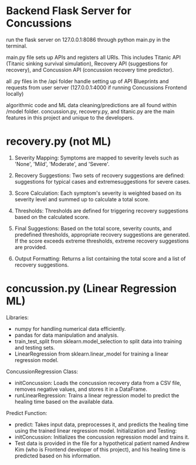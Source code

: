 # Backend Flask Server for Concussions

run the flask server on 127.0.0.1:8086 through 
python main.py
in the terminal.

main.py file sets up APIs and registers all URIs. This includes Titanic API (Titanic sinking survival simulation), Recovery API (suggestions for recovery), and Concussion API (concussion recovery time predictor).

all .py files in the /api folder handle setting up of API Blueprints and requests from user server (127.0.0.1:4000 if running Concussions Frontend locally)

algorithmic code and ML data cleaning/predictions are all found within /model folder. concussion.py, recovery.py, and titanic.py are the main features in this project and unique to the developers.

# recovery.py (not ML)

1. Severity Mapping: Symptoms are mapped to severity levels such as 'None', 'Mild', 'Moderate', and 'Severe'.

2. Recovery Suggestions: Two sets of recovery suggestions are defined: suggestions for typical cases and extremesuggestions for severe cases.

3. Score Calculation: Each symptom's severity is weighted based on its severity level and summed up to calculate a total score.

4. Thresholds: Thresholds are defined for triggering recovery suggestions based on the calculated score.

5. Final Suggestions: Based on the total score, severity counts, and predefined thresholds, appropriate recovery suggestions are generated. If the score exceeds extreme thresholds, extreme recovery suggestions are provided.

6. Output Formatting: Returns a list containing the total score and a list of recovery suggestions.

# concussion.py (Linear Regression ML)

Libraries:
- numpy for handling numerical data efficiently.
- pandas for data manipulation and analysis.
- train_test_split from sklearn.model_selection to split data into training and testing sets.
- LinearRegression from sklearn.linear_model for training a linear regression model.

ConcussionRegression Class:
- initConcussion: Loads the concussion recovery data from a CSV file, removes negative values, and stores it in a DataFrame.
- runLinearRegression: Trains a linear regression model to predict the healing time based on the available data.

Predict Function:
- predict: Takes input data, preprocesses it, and predicts the healing time using the trained linear regression model.
Initialization and Testing:
- initConcussion: Initializes the concussion regression model and trains it.
- Test data is provided in the file for a hypothetical patient named Andrew Kim (who is Frontend developer of this project), and his healing time is predicted based on his information.
